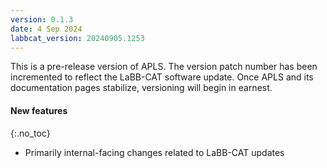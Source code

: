 ```yaml
---
version: 0.1.3
date: 4 Sep 2024
labbcat_version: 20240905.1253
---
```


This is a pre-release version of APLS.
The version patch number has been incremented to reflect the LaBB-CAT software update.
Once APLS and its documentation pages stabilize, versioning will begin in earnest.


#### New features
{:.no_toc}

- Primarily internal-facing changes related to LaBB-CAT updates <!--(see LaBB-CAT [changelog](https://sourceforge.net/p/labbcat/code/3778/tree/CHANGELOG.txt))-->
